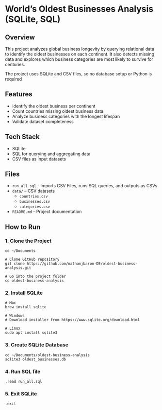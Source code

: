 # World’s Oldest Businesses Analysis (SQLite, SQL)

## Overview
This project analyzes global business longevity by querying relational data to identify the oldest businesses on each continent. It also detects missing data and explores which business categories are most likely to survive for centuries.

The project uses SQLite and CSV files, so no database setup or Python is required

## Features
- Identify the oldest business per continent  
- Count countries missing oldest business data  
- Analyze business categories with the longest lifespan  
- Validate dataset completeness  

## Tech Stack
- SQLite
- SQL for querying and aggregating data  
- CSV files as input datasets  

## Files
- `run_all.sql` - Imports CSV Files, runs SQL queries, and outputs as CSVs
- `data/` – CSV datasets  
  - `countries.csv`  
  - `businesses.csv`  
  - `categories.csv`  
- `README.md` – Project documentation  

## How to Run
### 1. Clone the Project
```
cd ~/Documents

# Clone GitHub repository
git clone https://github.com/nathanjbaron-DE/oldest-business-analysis.git

# Go into the project folder
cd oldest-business-analysis
```

### 2. Install SQLite
```
# Mac
brew install sqlite

# Windows
# Download installer from https://www.sqlite.org/download.html

# Linux
sudo apt install sqlite3
```

### 3. Create SQLite Database
```
cd ~/Documents/oldest-business-analysis
sqlite3 oldest_businesses.db
```

### 4. Run SQL file
```
.read run_all.sql
```

### 5. Exit SQLite
```
.exit
```

